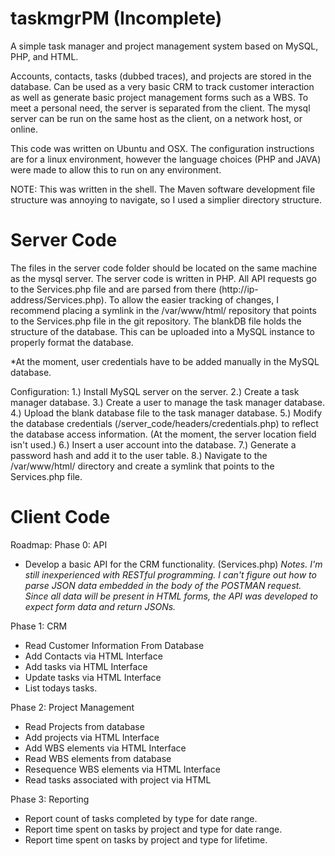 # taskmgrPM (Incomplete)
A simple task manager and  project management system based on MySQL, PHP, and HTML.

Accounts, contacts, tasks (dubbed traces), and projects are stored in the database. Can be used as a very basic
CRM to track customer interaction as well as generate basic project management forms such as a WBS. To meet a personal need, the server is separated from the client. The mysql server can be run on the same host as the client, on a network host, or online.

This code was written on Ubuntu and OSX. The configuration instructions are for a linux environment, however the language choices (PHP and JAVA) were made to allow this to run on any environment.

NOTE: This was written in the shell. The Maven software development file structure was annoying to navigate, so I used a simplier directory structure.

# Server Code
The files in the server code folder should be located on the same machine as the mysql server. The server code is written in PHP. All API requests go to the Services.php file and are parsed from there (http://ip-address/Services.php). To allow the easier tracking of changes, I recommend placing a symlink in the /var/www/html/ repository that points to the Services.php file in the git repository. The blankDB file holds the structure of the database. This can be uploaded into a MySQL instance to properly format the database.

*At the moment, user credentials have to be added manually in the MySQL database.

Configuration:
1.) Install MySQL server on the server.
2.) Create a task manager database.
3.) Create a user to manage the task manager database.
4.) Upload the blank database file to the task manager database.
5.) Modify the database credentials (/server_code/headers/credentials.php) to reflect the database access information. (At the moment, the server location field isn't used.)
6.) Insert a user account into the database.
7.) Generate a password hash and add it to the user table.
8.) Navigate to the /var/www/html/ directory and create a symlink that points to the Services.php file.

# Client Code



Roadmap:
Phase 0: API
  - Develop a basic API for the CRM functionality. (Services.php)
*Notes. I'm still inexperienced with RESTful programming. I can't
figure out how to parse JSON data embedded in the body of the POSTMAN
request. Since all data will be present in HTML forms, the API was
developed to expect form data and return JSONs.* 


Phase 1: CRM
 - Read Customer Information From Database
 - Add Contacts via HTML Interface
 - Add tasks via HTML Interface
 - Update tasks via HTML Interface
 - List todays tasks.
 
 Phase 2: Project Management
  - Read Projects from database
  - Add projects via HTML Interface
  - Add WBS elements via HTML Interface
  - Read WBS elements from database
  - Resequence WBS elements via HTML Interface
  - Read tasks associated with project via HTML
  
 Phase 3: Reporting
  - Report count of tasks completed by type for date range.
  - Report time spent on tasks by project and type for date range.
  - Report time spent on tasks by project and type for lifetime.
